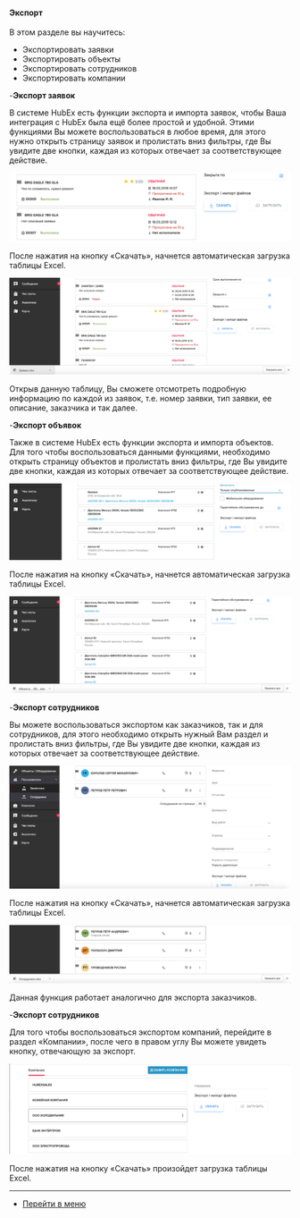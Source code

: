 #### Экспорт
В этом разделе вы научитесь:
- Экспортировать заявки
- Экспортировать объекты
- Экспортировать сотрудников
- Экспортировать компании

-**Экспорт заявок**

В системе HubEx есть функции экспорта и импорта заявок, чтобы Ваша интеграция с HubEx была ещё более простой и удобной. Этими функциями Вы можете воспользоваться в любое время, для этого нужно открыть страницу заявок и пролистать вниз фильтры, где Вы увидите две кнопки, каждая из которых отвечает за соответствующее действие.

![exptick1.png](/attachments/images/FAQ/USER/Export/exptick1.png)

После нажатия на кнопку «Скачать», начнется автоматическая загрузка таблицы Excel.

![exptick2.png](/attachments/images/FAQ/USER/Export/exptick2.png)

Открыв данную таблицу, Вы сможете отсмотреть подробную информацию по каждой из заявок, т.е. номер заявки, тип заявки, ее описание, заказчика и так далее.

-**Экспорт объявок**

Также в системе HubEx есть функции экспорта и импорта объектов. Для того чтобы воспользоваться данными функциями, необходимо открыть страницу объектов и пролистать вниз фильтры, где Вы увидите две кнопки, каждая из которых отвечает за соответствующее действие.

![expobj1.png](/attachments/images/FAQ/USER/Export/expobj1.png)

После нажатия на кнопку «Скачать», начнется автоматическая загрузка таблицы Excel.

![expobj.png](/attachments/images/FAQ/USER/Export/expobj2.png)


-**Экспорт сотрудников**

Вы можете воспользоваться экспортом как заказчиков, так и для сотрудников, для этого необходимо открыть нужный Вам раздел и пролистать вниз фильтры, где Вы увидите две кнопки, каждая из которых отвечает за соответствующее действие.

![expuser1.png](/attachments/images/FAQ/USER/Export/expuser1.png)

После нажатия на кнопку «Скачать», начнется автоматическая загрузка таблицы Excel.

![expuser2.png](/attachments/images/FAQ/USER/Export/expuser2.png)

Данная функция работает аналогично для экспорта заказчиков.

-**Экспорт сотрудников**

Для того чтобы воспользоваться экспортом компаний, перейдите в раздел «Компании», после чего в правом углу Вы можете увидеть кнопку, отвечающую за экспорт.

![expcomp1.png](/attachments/images/FAQ/USER/Export/expcomp1.png)

После нажатия на кнопку «Скачать» произойдет загрузка таблицы Excel.



___
- [Перейти в меню](http://wiki.hubex.ru)
